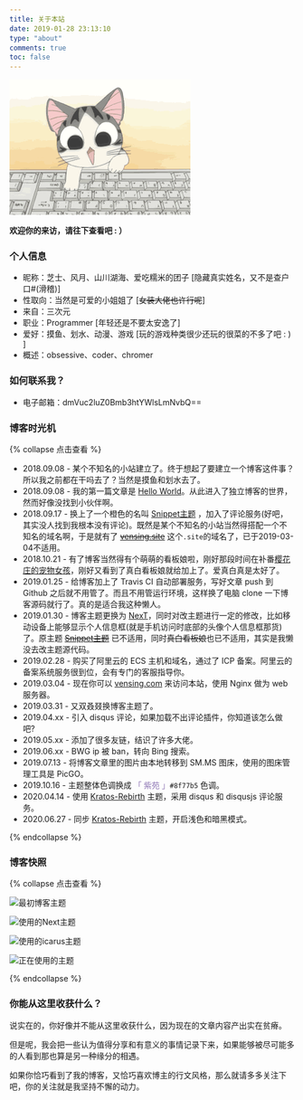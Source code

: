 ```yaml
---
title: 关于本站
date: 2019-01-28 23:13:10
type: "about"
comments: true
toc: false
---
```


![](/images/chi.gif)

**欢迎你的来访，请往下查看吧 : ）**


### 个人信息

- 昵称：芝士、风月、山川湖海、爱吃糯米的团子 [隐藏真实姓名，又不是查户口#(滑稽)]
- 性取向：当然是可爱的小姐姐了 [~~女装大佬也许行呢~~]
- 来自：三次元
- 职业：Programmer [年轻还是不要太安逸了]
- 爱好：摸鱼、划水、动漫、游戏 [玩的游戏种类很少还玩的很菜的不多了吧 : ) ]
- 概述：obsessive、coder、chromer


### 如何联系我？

- 电子邮箱：dmVuc2luZ0Bmb3htYWlsLmNvbQ==


### 博客时光机

{% collapse 点击查看 %}

- 2018.09.08 - 某个不知名的小站建立了。终于想起了要建立一个博客这件事？所以我之前都在干吗去了？当然是摸鱼和划水去了。
- 2018.09.08 - 我的第一篇文章是 [Hello World](https://vensing.com/2018/09/08/hello-world/)。从此进入了独立博客的世界，然而好像没找到小伙伴啊。
- 2018.09.17 - 换上了一个橙色的名叫 [Snippet主题](https://github.com/shenliyang/hexo-theme-snippet) ，加入了评论服务(好吧，其实没人找到我根本没有评论)。既然是某个不知名的小站当然得搭配一个不知名的域名啊，于是就有了 ~~[vensing.site](https://vensing.site)~~ 这个`.site`的域名了，已于2019-03-04不适用。
- 2018.10.21 - 有了博客当然得有个萌萌的看板娘啦，刚好那段时间在补番[樱花庄的宠物女孩](https://www.bilibili.com/bangumi/media/md687/?from=search&seid=5864954923037171538)，刚好又看到了真白看板娘就给加上了。爱真白真是太好了。
- 2019.01.25 - 给博客加上了 Travis CI 自动部署服务，写好文章 push 到 Github 之后就不用管了。而且不用管运行环境，这样换了电脑 clone 一下博客源码就行了。真的是适合我这种懒人。
- 2019.01.30 - 博客主题更换为 [NexT](https://github.com/iissnan/hexo-theme-next)，同时对改主题进行一定的修改，比如移动设备上能够显示个人信息框(就是手机访问时底部的头像个人信息框那货)了。原主题 ~~[Snippet主题](https://github.com/shenliyang/hexo-theme-snippet)~~ 已不适用，同时~~真白看板娘~~也已不适用，其实是我懒没去改主题源代码。
- 2019.02.28 - 购买了阿里云的 ECS 主机和域名，通过了 ICP 备案。阿里云的备案系统服务很到位，会有专门的客服指导你。
- 2019.03.04 - 现在你可以 [vensing.com](https://www.vensing.com) 来访问本站，使用 Nginx 做为 web 服务器。
- 2019.03.31 - 又双叒叕换博客主题了。
- 2019.04.xx - 引入 disqus 评论，如果加载不出评论插件，你知道该怎么做吧?
- 2019.05.xx - 添加了很多友链，结识了许多大佬。
- 2019.06.xx - BWG ip 被 ban，转向 Bing 搜索。
- 2019.07.13 - 将博客文章里的图片由本地转移到 SM.MS 图床，使用的图床管理工具是 PicGO。
- 2019.10.16 - 主题整体色调换成 <span style="color:#8f77b5">「 紫苑 」</span>`#8f77b5` 色调。
- 2020.04.14 - 使用 [Kratos-Rebirth](https://github.com/Candinya/Kratos-Rebirth) 主题，采用 disqus 和 disqusjs 评论服务。
- 2020.06.27 - 同步 [Kratos-Rebirth](https://github.com/Candinya/Kratos-Rebirth) 主题，开启浅色和暗黑模式。

{% endcollapse %}

### 博客快照

{% collapse 点击查看 %}

![最初博客主题](https://cdn.jsdelivr.net/gh/vensing/static@master/image/5d29669c36e0f61903.png)

![使用的Next主题](https://cdn.jsdelivr.net/gh/vensing/static@master/image/5d2969600b95d66901.png)

![使用的icarus主题](https://cdn.jsdelivr.net/gh/vensing/static@master/image/5d2e74db631ba20017.png)

![正在使用的主题](https://cdn.jsdelivr.net/gh/vensing/static@master/image/agbkYHThGBAdnt4.png)

{% endcollapse %}

### 你能从这里收获什么？

说实在的，你好像并不能从这里收获什么，因为现在的文章内容产出实在贫瘠。

但是呢，我会把一些认为值得分享和有意义的事情记录下来，如果能够被尽可能多的人看到那也算是另一种缘分的相遇。

如果你恰巧看到了我的博客，又恰巧喜欢博主的行文风格，那么就请多多关注下吧，你的关注就是我坚持不懈的动力。

